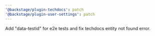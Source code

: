 ```yaml
---
'@backstage/plugin-techdocs': patch
'@backstage/plugin-user-settings': patch
---
```


Add "data-testid" for e2e tests and fix techdocs entity not found error.
